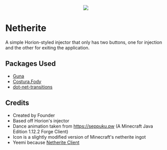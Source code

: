 <p align="center">
<img src="https://i.imgur.com/LkpSJm6.png">
</p>

# Netherite
A simple Horion-styled injector that only has two buttons, one for injection and the other for exiting the application.

## Packages Used
* [Guna](https://gunaui.com/)
* [Costura.Fody](https://github.com/Fody/Costura)
* [dot-net-transitions](https://github.com/UweKeim/dot-net-transitions)

## Credits
* Created by Founder
* Based off Horion's injector
* Dance animation taken from https://seppuku.pw (A Minecraft Java Edition 1.12.2 Forge Client)
* Icon is a slightly modified version of Minecraft's netherite ingot
* Yeemi because [Netherite Client](https://github.com/Laamy/NetheriteClient)